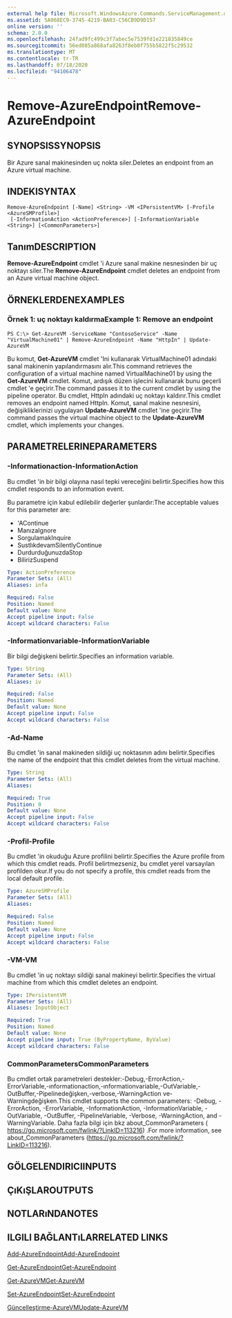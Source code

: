 ```yaml
---
external help file: Microsoft.WindowsAzure.Commands.ServiceManagement.dll-Help.xml
ms.assetid: 5A068EC9-3745-4219-BA03-C56CB9D9D157
online version: ''
schema: 2.0.0
ms.openlocfilehash: 24fad9fc499c3f7abec5e7539fd1e221835849ce
ms.sourcegitcommit: 56ed085a868afa8263f8eb0f755b5822f5c29532
ms.translationtype: MT
ms.contentlocale: tr-TR
ms.lasthandoff: 07/18/2020
ms.locfileid: "94106478"
---
```

# <span data-ttu-id="44b15-101">Remove-AzureEndpoint</span><span class="sxs-lookup"><span data-stu-id="44b15-101">Remove-AzureEndpoint</span></span>

## <span data-ttu-id="44b15-102">SYNOPSIS</span><span class="sxs-lookup"><span data-stu-id="44b15-102">SYNOPSIS</span></span>
<span data-ttu-id="44b15-103">Bir Azure sanal makinesinden uç nokta siler.</span><span class="sxs-lookup"><span data-stu-id="44b15-103">Deletes an endpoint from an Azure virtual machine.</span></span>

## <span data-ttu-id="44b15-104">INDEKI</span><span class="sxs-lookup"><span data-stu-id="44b15-104">SYNTAX</span></span>

```
Remove-AzureEndpoint [-Name] <String> -VM <IPersistentVM> [-Profile <AzureSMProfile>]
 [-InformationAction <ActionPreference>] [-InformationVariable <String>] [<CommonParameters>]
```

## <span data-ttu-id="44b15-105">Tanım</span><span class="sxs-lookup"><span data-stu-id="44b15-105">DESCRIPTION</span></span>
<span data-ttu-id="44b15-106">**Remove-AzureEndpoint** cmdlet 'i Azure sanal makine nesnesinden bir uç noktayı siler.</span><span class="sxs-lookup"><span data-stu-id="44b15-106">The **Remove-AzureEndpoint** cmdlet deletes an endpoint from an Azure virtual machine object.</span></span>

## <span data-ttu-id="44b15-107">ÖRNEKLERDEN</span><span class="sxs-lookup"><span data-stu-id="44b15-107">EXAMPLES</span></span>

### <span data-ttu-id="44b15-108">Örnek 1: uç noktayı kaldırma</span><span class="sxs-lookup"><span data-stu-id="44b15-108">Example 1: Remove an endpoint</span></span>
```
PS C:\> Get-AzureVM -ServiceName "ContosoService" -Name "VirtualMachine01" | Remove-AzureEndpoint -Name "HttpIn" | Update-AzureVM
```

<span data-ttu-id="44b15-109">Bu komut, **Get-AzureVM** cmdlet 'Ini kullanarak VirtualMachine01 adındaki sanal makinenin yapılandırmasını alır.</span><span class="sxs-lookup"><span data-stu-id="44b15-109">This command retrieves the configuration of a virtual machine named VirtualMachine01 by using the **Get-AzureVM** cmdlet.</span></span>
<span data-ttu-id="44b15-110">Komut, ardışık düzen işlecini kullanarak bunu geçerli cmdlet 'e geçirir.</span><span class="sxs-lookup"><span data-stu-id="44b15-110">The command passes it to the current cmdlet by using the pipeline operator.</span></span>
<span data-ttu-id="44b15-111">Bu cmdlet, HttpIn adındaki uç noktayı kaldırır.</span><span class="sxs-lookup"><span data-stu-id="44b15-111">This cmdlet removes an endpoint named HttpIn.</span></span>
<span data-ttu-id="44b15-112">Komut, sanal makine nesnesini, değişikliklerinizi uygulayan **Update-AzureVM** cmdlet 'ine geçirir.</span><span class="sxs-lookup"><span data-stu-id="44b15-112">The command passes the virtual machine object to the **Update-AzureVM** cmdlet, which implements your changes.</span></span>

## <span data-ttu-id="44b15-113">PARAMETRELERINE</span><span class="sxs-lookup"><span data-stu-id="44b15-113">PARAMETERS</span></span>

### <span data-ttu-id="44b15-114">-Informationaction</span><span class="sxs-lookup"><span data-stu-id="44b15-114">-InformationAction</span></span>
<span data-ttu-id="44b15-115">Bu cmdlet 'in bir bilgi olayına nasıl tepki vereceğini belirtir.</span><span class="sxs-lookup"><span data-stu-id="44b15-115">Specifies how this cmdlet responds to an information event.</span></span>

<span data-ttu-id="44b15-116">Bu parametre için kabul edilebilir değerler şunlardır:</span><span class="sxs-lookup"><span data-stu-id="44b15-116">The acceptable values for this parameter are:</span></span>

- <span data-ttu-id="44b15-117">'A</span><span class="sxs-lookup"><span data-stu-id="44b15-117">Continue</span></span>
- <span data-ttu-id="44b15-118">Manıza</span><span class="sxs-lookup"><span data-stu-id="44b15-118">Ignore</span></span>
- <span data-ttu-id="44b15-119">Sorgulamak</span><span class="sxs-lookup"><span data-stu-id="44b15-119">Inquire</span></span>
- <span data-ttu-id="44b15-120">Sustlıkdevam</span><span class="sxs-lookup"><span data-stu-id="44b15-120">SilentlyContinue</span></span>
- <span data-ttu-id="44b15-121">Durdurduğunuzda</span><span class="sxs-lookup"><span data-stu-id="44b15-121">Stop</span></span>
- <span data-ttu-id="44b15-122">Biliriz</span><span class="sxs-lookup"><span data-stu-id="44b15-122">Suspend</span></span>

```yaml
Type: ActionPreference
Parameter Sets: (All)
Aliases: infa

Required: False
Position: Named
Default value: None
Accept pipeline input: False
Accept wildcard characters: False
```

### <span data-ttu-id="44b15-123">-Informationvariable</span><span class="sxs-lookup"><span data-stu-id="44b15-123">-InformationVariable</span></span>
<span data-ttu-id="44b15-124">Bir bilgi değişkeni belirtir.</span><span class="sxs-lookup"><span data-stu-id="44b15-124">Specifies an information variable.</span></span>

```yaml
Type: String
Parameter Sets: (All)
Aliases: iv

Required: False
Position: Named
Default value: None
Accept pipeline input: False
Accept wildcard characters: False
```

### <span data-ttu-id="44b15-125">-Ad</span><span class="sxs-lookup"><span data-stu-id="44b15-125">-Name</span></span>
<span data-ttu-id="44b15-126">Bu cmdlet 'in sanal makineden sildiği uç noktasının adını belirtir.</span><span class="sxs-lookup"><span data-stu-id="44b15-126">Specifies the name of the endpoint that this cmdlet deletes from the virtual machine.</span></span>

```yaml
Type: String
Parameter Sets: (All)
Aliases: 

Required: True
Position: 0
Default value: None
Accept pipeline input: False
Accept wildcard characters: False
```

### <span data-ttu-id="44b15-127">-Profil</span><span class="sxs-lookup"><span data-stu-id="44b15-127">-Profile</span></span>
<span data-ttu-id="44b15-128">Bu cmdlet 'in okuduğu Azure profilini belirtir.</span><span class="sxs-lookup"><span data-stu-id="44b15-128">Specifies the Azure profile from which this cmdlet reads.</span></span>
<span data-ttu-id="44b15-129">Profil belirtmezseniz, bu cmdlet yerel varsayılan profilden okur.</span><span class="sxs-lookup"><span data-stu-id="44b15-129">If you do not specify a profile, this cmdlet reads from the local default profile.</span></span>

```yaml
Type: AzureSMProfile
Parameter Sets: (All)
Aliases: 

Required: False
Position: Named
Default value: None
Accept pipeline input: False
Accept wildcard characters: False
```

### <span data-ttu-id="44b15-130">-VM</span><span class="sxs-lookup"><span data-stu-id="44b15-130">-VM</span></span>
<span data-ttu-id="44b15-131">Bu cmdlet 'in uç noktayı sildiği sanal makineyi belirtir.</span><span class="sxs-lookup"><span data-stu-id="44b15-131">Specifies the virtual machine from which this cmdlet deletes an endpoint.</span></span>

```yaml
Type: IPersistentVM
Parameter Sets: (All)
Aliases: InputObject

Required: True
Position: Named
Default value: None
Accept pipeline input: True (ByPropertyName, ByValue)
Accept wildcard characters: False
```

### <span data-ttu-id="44b15-132">CommonParameters</span><span class="sxs-lookup"><span data-stu-id="44b15-132">CommonParameters</span></span>
<span data-ttu-id="44b15-133">Bu cmdlet ortak parametreleri destekler:-Debug,-ErrorAction,-ErrorVariable,-ınformationaction,-ınformationvariable,-OutVariable,-OutBuffer,-Pipelinedeğişken,-verbose,-WarningAction ve-Warningdeğişken.</span><span class="sxs-lookup"><span data-stu-id="44b15-133">This cmdlet supports the common parameters: -Debug, -ErrorAction, -ErrorVariable, -InformationAction, -InformationVariable, -OutVariable, -OutBuffer, -PipelineVariable, -Verbose, -WarningAction, and -WarningVariable.</span></span> <span data-ttu-id="44b15-134">Daha fazla bilgi için bkz about_CommonParameters ( https://go.microsoft.com/fwlink/?LinkID=113216) .</span><span class="sxs-lookup"><span data-stu-id="44b15-134">For more information, see about_CommonParameters (https://go.microsoft.com/fwlink/?LinkID=113216).</span></span>

## <span data-ttu-id="44b15-135">GÖLGELENDIRICI</span><span class="sxs-lookup"><span data-stu-id="44b15-135">INPUTS</span></span>

## <span data-ttu-id="44b15-136">ÇıKıŞLAR</span><span class="sxs-lookup"><span data-stu-id="44b15-136">OUTPUTS</span></span>

## <span data-ttu-id="44b15-137">NOTLARıNDA</span><span class="sxs-lookup"><span data-stu-id="44b15-137">NOTES</span></span>

## <span data-ttu-id="44b15-138">ILGILI BAĞLANTıLAR</span><span class="sxs-lookup"><span data-stu-id="44b15-138">RELATED LINKS</span></span>

[<span data-ttu-id="44b15-139">Add-AzureEndpoint</span><span class="sxs-lookup"><span data-stu-id="44b15-139">Add-AzureEndpoint</span></span>](./Add-AzureEndpoint.md)

[<span data-ttu-id="44b15-140">Get-AzureEndpoint</span><span class="sxs-lookup"><span data-stu-id="44b15-140">Get-AzureEndpoint</span></span>](./Get-AzureEndpoint.md)

[<span data-ttu-id="44b15-141">Get-AzureVM</span><span class="sxs-lookup"><span data-stu-id="44b15-141">Get-AzureVM</span></span>](./Get-AzureVM.md)

[<span data-ttu-id="44b15-142">Set-AzureEndpoint</span><span class="sxs-lookup"><span data-stu-id="44b15-142">Set-AzureEndpoint</span></span>](./Set-AzureEndpoint.md)

[<span data-ttu-id="44b15-143">Güncelleştirme-AzureVM</span><span class="sxs-lookup"><span data-stu-id="44b15-143">Update-AzureVM</span></span>](./Update-AzureVM.md)


